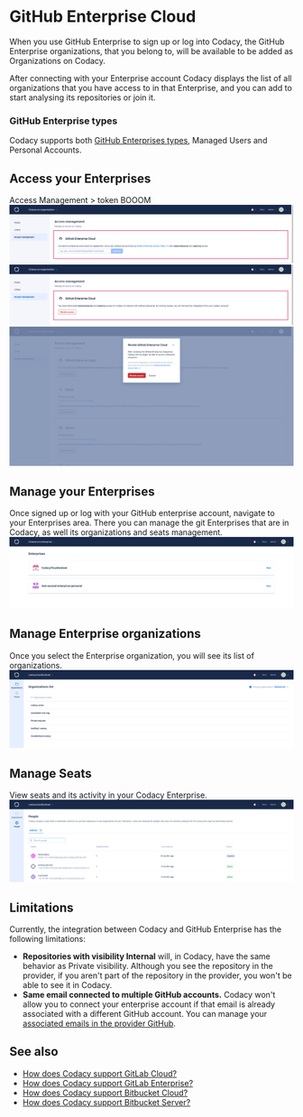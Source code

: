 # GitHub Enterprise Cloud

When you use GitHub Enterprise to sign up or log into Codacy, the GitHub Enterprise organizations, that you belong to, will be available to be added as Organizations on Codacy.

After connecting with your Enterprise account Codacy displays the list of all organizations that you have access to in that Enterprise, and you can add to start analysing its repositories or join it. 

### GitHub Enterprise types
Codacy supports both [GitHub Enterprises types](https://docs.github.com/en/enterprise-cloud@latest/admin/managing-iam/understanding-iam-for-enterprises/choosing-an-enterprise-type-for-github-enterprise-cloud), Managed Users and Personal Accounts.

## Access your Enterprises 
Access Management > token BOOOM 
![Enterprise cloud manage enterprises access](images/Codacy-Access-Management.png)
![Enterprise cloud revoke access to enterprises](images/Codacy-Access-Management-revoke.png)
![Enterprise cloud approave revoke access to enterprises](images/Codacy-Access-Management-revoke-approval.png)


## Manage your Enterprises 
Once signed up or log with your GitHub enterprise account, navigate to your Enterprises area. There you can manage the git Enterprises that are in Codacy, as well its organizations and seats management. 
![Enterprise cloud manage enterprises](images/Codacy-Enterprises.png)

## Manage Enterprise organizations
Once you select the Enterprise organization, you will see its list of organizations. 
![Enterprise cloud manage organizations](images/Codacy-Enterprise-Organizations.png)

## Manage Seats
View seats and its activity in your Codacy Enterprise.
![Enterprise cloud manage seats](images/Codacy-Enterprise-Seats.png)

## Limitations
Currently, the integration between Codacy and GitHub Enterprise has the following limitations:

-   **Repositories with visibility Internal** will, in Codacy, have the same behavior as Private visibility. Although you see the repository in the provider, if you aren't part of the repository in the provider, you won't be able to see it in Codacy.
-   **Same email connected to multiple GitHub accounts.** Codacy won't allow you to connect your enterprise account if that email is already associated with a different GitHub account. You can manage your [associated emails in the provider GitHub](https://docs.github.com/en/account-and-profile/setting-up-and-managing-your-personal-account-on-github/managing-email-preferences/adding-an-email-address-to-your-github-account). 


## See also

-   [How does Codacy support GitLab Cloud?](../faq/general/how-does-codacy-support-gitlab-cloud.md)
-   [How does Codacy support GitLab Enterprise?](../faq/general/how-does-codacy-support-gitlab-enterprise.md)
-   [How does Codacy support Bitbucket Cloud?](../faq/general/how-does-codacy-support-bitbucket-cloud.md)
-   [How does Codacy support Bitbucket Server?](../faq/general/how-does-codacy-support-bitbucket-server.md)